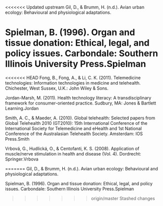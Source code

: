 <<<<<<< Updated upstream
Gil, D., & Brumm, H. (n.d.). Avian urban ecology: Behavioural and physiological adaptations.

Spielman, B. (1996). Organ and tissue donation: Ethical, legal, and policy issues. Carbondale: Southern Illinois University Press.Spielman
=======
<<<<<<< HEAD
Fong, B., Fong, A., & Li, C. K. (2011). Telemedicine technologies: Information technologies in medicine and telehealth. Chichester, West Sussex, U.K.: John Wiley & Sons.

Jordan-Marsh, M. (2011). Health technology literacy: A transdisciplinary framework for consumer-oriented practice. Sudbury, MA: Jones & Bartlett Learning.Jordan

Smith, A. C., & Maeder, A. (2010). Global telehealth: Selected papers from Global Telehealth 2010 (GT2010): 15th International Conference of the International Society for Telemedicine and eHealth and 1st National Conference of the Australasian Telehealth Society. Amsterdam: IOS Press.Smith

Vrbová, G., Hudlická, O., & Centofanti, K. S. (2008). Application of muscle/nerve stimulation in health and disease (Vol. 4). Dordrecht: Springer.Vrbova

=======
Gil, D., & Brumm, H. (n.d.). Avian urban ecology: Behavioural and physiological adaptations.

Spielman, B. (1996). Organ and tissue donation: Ethical, legal, and policy issues. Carbondale: Southern Illinois University Press.Spielman
>>>>>>> origin/master
>>>>>>> Stashed changes

